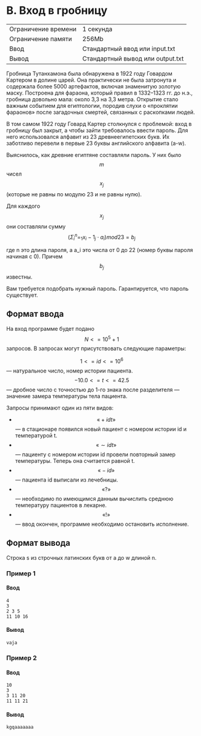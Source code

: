# B. Вход в гробницу
|   |   |
|---|---|
| Ограничение времени | 1 секунда  |
| Ограничение памяти  | 256Mb |
| Ввод  | Стандартный ввод или input.txt  |
| Вывод  | Стандартный вывод или output.txt  |

Гробница Тутанхамона была обнаружена в 1922 году Говардом Картером в долине царей. Она практически не была затронута и содержала более 5000 артефактов, включая знаменитую золотую маску. Построена для фараона, который правил в 1332–1323 гг. до н.э., гробница довольно мала: около 3,3 на 3,3 метра. Открытие стало важным событием для египтологии, породив слухи о «проклятии фараонов» после загадочных смертей, связанных с раскопками людей.

В том самом 1922 году Говард Картер столкнулся с проблемой: вход в гробницу был закрыт, а чтобы зайти требовалось ввести пароль. Для него использовался алфавит из 23 древнеегипетских букв. Их заботливо перевели в первые 23 буквы английского алфавита (a-w).

Выяснилось, как древние египтяне составляли пароль. У них было $$m$$ чисел $$x_j$$ (которые не равны по модулю 23 и не равны нулю).

Для каждого $$x_j$$ они составляли сумму $$(Σ^n_i=_1x_i−1_j⋅a_i)mod 23=b_j$$

где n это длина пароля, а a_i это числа от 0 до 22 (номер буквы пароля начиная с 0). Причем $$b_j$$ известны.

Вам требуется подобрать нужный пароль. Гарантируется, что пароль существует.

## Формат ввода

На вход программе будет подано 
$$N<=10^5+1$$ запросов.
В запросах могут присутствовать следующие параметры:

$$1<=id<=10^6$$ — натуральное число, номер истории пациента.
$$−10.0<=t<=42.5$$ — дробное число с точностью до 1-го знака после разделителя — значение замера температуры тела пациента.

Запросы принимают один из пяти видов:

- $$«+ id t»$$ — в стационаре появился новый пациент с номером истории id и температурой t.
- $$«∼ id t»$$ — пациенту с номером истории id провели повторный замер температуры. Теперь она считается равной t.
- $$«− id»$$ — пациента id выписали из лечебницы.
- $$«?»$$ — необходимо по имеющимся данным вычислить среднюю температуру пациентов в лекарне.
- $$«!»$$ — ввод окончен, программе необходимо остановить исполнение.

## Формат вывода
Строка s из строчных латинских букв от а до w длиной n.

### Пример 1

#### Ввод
```
4
3
2 3 5
11 10 16
```
#### Вывод
```
vaja
```
### Пример 2

#### Ввод
```
10
3
3 11 20
11 11 21
```
#### Вывод
```
kgqaaaaaaa
```